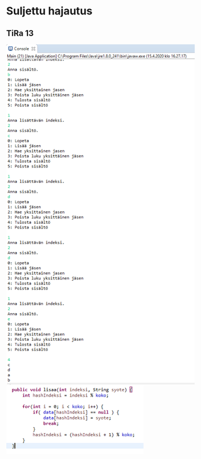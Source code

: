 # Suljettu hajautus

## TiRa 13
![kuva1](https://raw.githubusercontent.com/wesenbergg/TiRa-k2020/master/TiRa13-SuljettuHajautus/tiraHash.PNG)
![kuva2](https://raw.githubusercontent.com/wesenbergg/TiRa-k2020/master/TiRa13-SuljettuHajautus/tiraHash1.PNG)